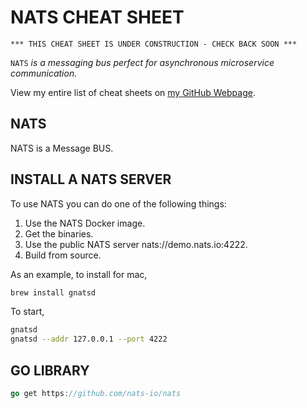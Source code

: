 # NATS CHEAT SHEET

```
*** THIS CHEAT SHEET IS UNDER CONSTRUCTION - CHECK BACK SOON ***
```

`NATS` _is a messaging bus perfect for asynchronous microservice communication._

View my entire list of cheat sheets on
[my GitHub Webpage](https://jeffdecola.github.io/my-cheat-sheets/).

## NATS

NATS is a Message BUS.

## INSTALL A NATS SERVER

To use NATS you can do one of the following things:

1. Use the NATS Docker image.
1. Get the binaries.
1. Use the public NATS server nats://demo.nats.io:4222.
1. Build from source.

As an example, to install for mac,

```bash
brew install gnatsd
```

To start,

```bash
gnatsd
gnatsd --addr 127.0.0.1 --port 4222
```

## GO LIBRARY

```go
go get https://github.com/nats-io/nats
```
